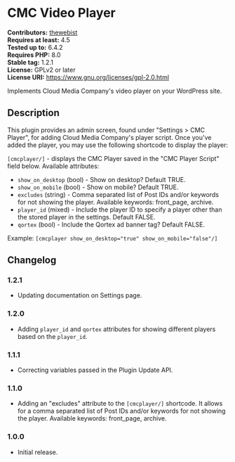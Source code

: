 # CMC Video Player #
**Contributors:** [thewebist](https://profiles.wordpress.org/thewebist/)  
**Requires at least:** 4.5  
**Tested up to:** 6.4.2  
**Requires PHP:** 8.0  
**Stable tag:** 1.2.1  
**License:** GPLv2 or later  
**License URI:** https://www.gnu.org/licenses/gpl-2.0.html  

Implements Cloud Media Company's video player on your WordPress site.

## Description ##

This plugin provides an admin screen, found under "Settings > CMC Player", for adding Cloud Media Company's player script. Once you've added the player, you may use the following shortcode to display the player:

`[cmcplayer/]` - displays the CMC Player saved in the "CMC Player Script" field below. Available attributes:

- `show_on_desktop` (bool) - Show on desktop? Default TRUE.
- `show_on_mobile` (bool) - Show on mobile? Default TRUE.
- `excludes` (string) - Comma separated list of Post IDs and/or keywords for not showing the player. Available keywords: front_page, archive.
- `player_id` (mixed) - Include the player ID to specify a player other than the stored player in the settings. Default FALSE.
- `qortex` (bool) - Include the Qortex ad banner tag? Default FALSE.

Example: `[cmcplayer show_on_desktop="true" show_on_mobile="false"/]`

## Changelog ##

### 1.2.1 ###
* Updating documentation on Settings page.

### 1.2.0 ###
* Adding `player_id` and `qortex` attributes for showing different players based on the `player_id`.

### 1.1.1 ###
* Correcting variables passed in the Plugin Update API.

### 1.1.0 ###
* Adding an "excludes" attribute to the `[cmcplayer/]` shortcode. It allows for a comma separated list of Post IDs and/or keywords for not showing the player. Available keywords: front_page, archive.

### 1.0.0 ###
* Initial release.
